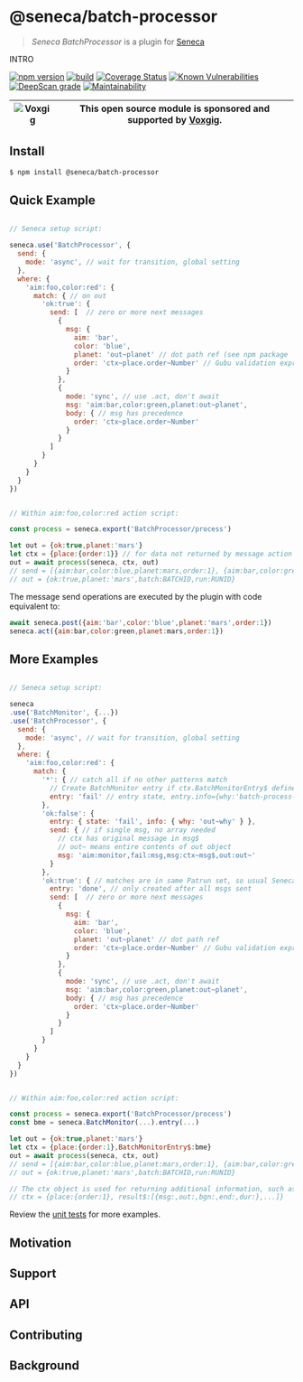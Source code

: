 # @seneca/batch-processor

> _Seneca BatchProcessor_ is a plugin for [Seneca](http://senecajs.org)

INTRO

[![npm version](https://img.shields.io/npm/v/@seneca/batch-processor.svg)](https://npmjs.com/package/@seneca/batch-processor)
[![build](https://github.com/senecajs/SenecaBatchProcessor/actions/workflows/build.yml/badge.svg)](https://github.com/senecajs/SenecaBatchProcessor/actions/workflows/build.yml)
[![Coverage Status](https://coveralls.io/repos/github/senecajs/SenecaBatchProcessor/badge.svg?branch=main)](https://coveralls.io/github/senecajs/SenecaBatchProcessor?branch=main)
[![Known Vulnerabilities](https://snyk.io/test/github/senecajs/SenecaBatchProcessor/badge.svg)](https://snyk.io/test/github/senecajs/SenecaBatchProcessor)
[![DeepScan grade](https://deepscan.io/api/teams/5016/projects/26547/branches/846930/badge/grade.svg)](https://deepscan.io/dashboard#view=project&tid=5016&pid=26547&bid=846930)
[![Maintainability](https://api.codeclimate.com/v1/badges/3e5e5c11a17dbfbdd894/maintainability)](https://codeclimate.com/github/senecajs/SenecaBatchProcessor/maintainability)

| ![Voxgig](https://www.voxgig.com/res/img/vgt01r.png) | This open source module is sponsored and supported by [Voxgig](https://www.voxgig.com). |
| ---------------------------------------------------- | --------------------------------------------------------------------------------------- |

## Install

```sh
$ npm install @seneca/batch-processor
```


## Quick Example

```js

// Seneca setup script:

seneca.use('BatchProcessor', {
  send: {  
    mode: 'async', // wait for transition, global setting
  },
  where: {
    'aim:foo,color:red': {
      match: { // on out
        'ok:true': {
          send: [  // zero or more next messages
            {
              msg: {
                aim: 'bar',
                color: 'blue',
                planet: 'out~planet' // dot path ref (see npm package `inks` .evaluate)
                order: 'ctx~place.order~Number' // Gubu validation expression
              }   
            },
            {
              mode: 'sync', // use .act, don't await
              msg: 'aim:bar,color:green,planet:out~planet',
              body: { // msg has precedence
                order: 'ctx~place.order~Number'
              }
            }
          ]
        }
      }
    }
  }
})


// Within aim:foo,color:red action script:

const process = seneca.export('BatchProcessor/process')

let out = {ok:true,planet:'mars'}
let ctx = {place:{order:1}} // for data not returned by message action
out = await process(seneca, ctx, out)
// send = [{aim:bar,color:blue,planet:mars,order:1}, {aim:bar,color:green,planet:mars,order:1}]
// out = {ok:true,planet:'mars',batch:BATCHID,run:RUNID}

```

The message send operations are executed by the plugin with code equivalent to:

```js
await seneca.post({aim:'bar',color:'blue',planet:'mars',order:1})
seneca.act({aim:bar,color:green,planet:mars,order:1})
```


## More Examples


```js

// Seneca setup script:

seneca
.use('BatchMonitor', {...})
.use('BatchProcessor', {
  send: {  
    mode: 'async', // wait for transition, global setting
  },
  where: {
    'aim:foo,color:red': {
      match: {
        '*': { // catch all if no other patterns match
          // Create BatchMonitor entry if ctx.BatchMonitorEntry$ defined 
          entry: 'fail' // entry state, entry.info={why:'batch-process-no-match'}
        },
        'ok:false': {
          entry: { state: 'fail', info: { why: 'out~why' } },
          send: { // if single msg, no array needed
            // ctx has original message in msg$
            // out~ means entire contents of out object
            msg: 'aim:monitor,fail:msg,msg:ctx~msg$,out:out~'
          } 
        },
        'ok:true': { // matches are in same Patrun set, so usual Seneca pattern rules apply
          entry: 'done', // only created after all msgs sent
          send: [  // zero or more next messages
            {
              msg: {
                aim: 'bar',
                color: 'blue',
                planet: 'out~planet' // dot path ref
                order: 'ctx~place.order~Number' // Gubu validation expression
              }   
            },
            {
              mode: 'sync', // use .act, don't await
              msg: 'aim:bar,color:green,planet:out~planet',
              body: { // msg has precedence
                order: 'ctx~place.order~Number'
              }
            }
          ]
        }
      }
    }
  }
})


// Within aim:foo,color:red action script:

const process = seneca.export('BatchProcessor/process')
const bme = seneca.BatchMonitor(...).entry(...)

let out = {ok:true,planet:'mars'}
let ctx = {place:{order:1},BatchMonitorEntry$:bme}
out = await process(seneca, ctx, out)
// send = [{aim:bar,color:blue,planet:mars,order:1}, {aim:bar,color:green,planet:mars,order:1}]
// out = {ok:true,planet:'mars',batch:BATCHID,run:RUNID}

// The ctx object is used for returning additional information, such as send msg results.
// ctx = {place:{order:1}, result$:[{msg:,out:,bgn:,end:,dur:},...]}

```




Review the [unit tests](test/BatchProcessor.test.ts) for more examples.



<!--START:options-->



<!--END:options-->

<!--START:action-list-->



<!--END:action-desc-->

## Motivation

## Support

## API

## Contributing

## Background
